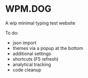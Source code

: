 ﻿# WPM.DOG

A wip minimal typing test website

To do: 

- json import 
- themes via a popup at the bottom 
- additional settings 
- shortcuts (F5 refresh) 
- analytical tracking
- code cleanup 

